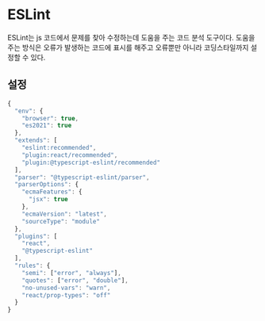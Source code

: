 # ESLint

ESLint는 js 코드에서 문제를 찾아 수정하는데 도움을 주는 코드 분석 도구이다. 도움을 주는 방식은 오류가 발생하는 코드에 표시를 해주고 오류뿐만 아니라 코딩스타일까지 설정할 수 있다.

## 설정

```js
{
  "env": {
    "browser": true,
    "es2021": true
  },
  "extends": [
    "eslint:recommended",
    "plugin:react/recommended",
    "plugin:@typescript-eslint/recommended"
  ],
  "parser": "@typescript-eslint/parser",
  "parserOptions": {
    "ecmaFeatures": {
      "jsx": true
    },
    "ecmaVersion": "latest",
    "sourceType": "module"
  },
  "plugins": [
    "react",
    "@typescript-eslint"
  ],
  "rules": {
    "semi": ["error", "always"],
    "quotes": ["error", "double"],
    "no-unused-vars": "warn",
    "react/prop-types": "off"
  }
}


```